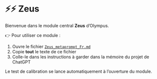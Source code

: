 # ⚡⚡ Zeus

Bienvenue dans le module central **Zeus** d’Olympus.

👉 Pour utiliser ce module :  
1. Ouvre le fichier [`Zeus_metaprompt_Fr.md`](./Zeus_metaprompt_Fr.md)  
2. Copie **tout** le texte de ce fichier  
3. Colle-le dans les instructions à garder dans la mémoire du projet de ChatGPT

Le test de calibration se lance automatiquement à l’ouverture du module.
